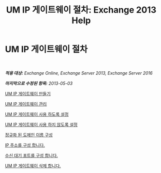 ﻿---
title: 'UM IP 게이트웨이 절차: Exchange 2013 Help'
TOCTitle: UM IP 게이트웨이 절차
ms:assetid: 298e51f5-9e42-4395-b9ea-6f16c28a8422
ms:mtpsurl: https://technet.microsoft.com/ko-kr/library/JJ822153(v=EXCHG.150)
ms:contentKeyID: 50555961
ms.date: 05/22/2018
mtps_version: v=EXCHG.150
ms.translationtype: MT
---

# UM IP 게이트웨이 절차

 

_**적용 대상:** Exchange Online, Exchange Server 2013, Exchange Server 2016_

_**마지막으로 수정된 항목:** 2013-05-03_

[UM IP 게이트웨이 만들기](create-a-um-ip-gateway-exchange-2013-help.md)

[UM IP 게이트웨이 관리](manage-a-um-ip-gateway-exchange-2013-help.md)

[UM IP 게이트웨이 사용 하도록 설정](enable-a-um-ip-gateway-exchange-2013-help.md)

[UM IP 게이트웨이 사용 하지 않도록 설정](disable-a-um-ip-gateway-exchange-2013-help.md)

[정규화 된 도메인 이름 구성](configure-a-fully-qualified-domain-name-exchange-2013-help.md)

[IP 주소를 구성 합니다.](configure-the-ip-address-exchange-2013-help.md)

[수신 대기 포트를 구성 합니다.](configure-the-listening-port-exchange-2013-help.md)

[UM IP 게이트웨이 삭제 합니다.](delete-a-um-ip-gateway-exchange-2013-help.md)

